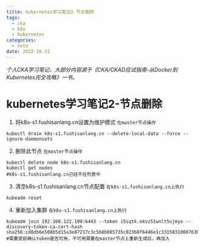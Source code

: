 ```yaml
---
title: kubernetes学习笔记2-节点删除
tags:
  - cka
  - k8s
  - kubernetes
categories:
  - note
date: 2022-10-31
---
```


*个人CKA学习笔记，大部分内容源于《CKA/CKAD应试指南-从Docker到Kubernetes完全攻略》一书。*
# kubernetes学习笔记2-节点删除


1. 将k8s-s1.fushisanlang.cn设置为维护模式
`在master节点操作`
```shell
kubectl drain k8s-s1.fushisanlang.cn --delete-local-data --force --ignore-daemonsets
```
2. 删除此节点
`在master节点操作`
```shell
kubectl delete node k8s-s1.fushisanlang.cn
kubectl get nodes
#k8s-s1.fushisanlang.cn已经不在列表中
```

3. 清空k8s-s1.fushisanlang.cn节点配置
`在k8s-s1.fushisanlang.cn上执行`
```shell
kubeadm reset
```
4. 重新加入集群
`在k8s-s1.fushisanlang.cn上执行`
```shell
kubeadm join 192.168.122.100:6443 --token i5sqtk.ekvz51wnlt5ujmyo --discovery-token-ca-cert-hash sha256:cd8db6e508b5d15a3e87217c3c5b8b085735c023b8f6446e1c3315831000763b
#需要提前确认token是否可用，不可用需要在master节点上重新生成后，再加入
```